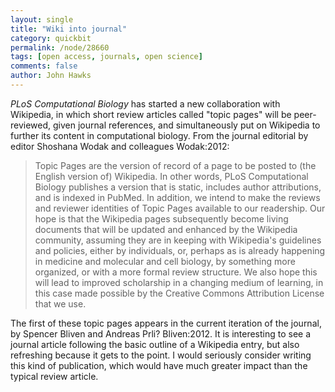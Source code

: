 ```yaml
---
layout: single 
title: "Wiki into journal" 
category: quickbit
permalink: /node/28660
tags: [open access, journals, open science] 
comments: false 
author: John Hawks 
---
```


<em>PLoS Computational Biology</em> has started a new collaboration with Wikipedia, in which short review articles called "topic pages" will be peer-reviewed, given journal references, and simultaneously put on Wikipedia to further its content in computational biology. From the journal editorial by editor Shoshana Wodak and colleagues <bib>Wodak:2012</bib>: 

<blockquote> Topic Pages are the version of record of a page to be posted to (the English version of) Wikipedia. In other words, PLoS Computational Biology publishes a version that is static, includes author attributions, and is indexed in PubMed. In addition, we intend to make the reviews and reviewer identities of Topic Pages available to our readership. Our hope is that the Wikipedia pages subsequently become living documents that will be updated and enhanced by the Wikipedia community, assuming they are in keeping with Wikipedia's guidelines and policies, either by individuals, or, perhaps as is already happening in medicine and molecular and cell biology, by something more organized, or with a more formal review structure. We also hope this will lead to improved scholarship in a changing medium of learning, in this case made possible by the Creative Commons Attribution License that we use.</blockquote>


The first of these topic pages appears in the current iteration of the journal, by Spencer Bliven and Andreas Prli? <bib>Bliven:2012</bib>. It is interesting to see a journal article following the basic outline of a Wikipedia entry, but also refreshing because it gets to the point. I would seriously consider writing this kind of publication, which would have much greater impact than the typical review article. 


